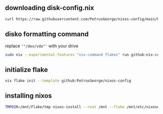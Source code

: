 ## downloading disk-config.nix
```bash
curl https://raw.githubusercontent.com/PetrusGeorge/nixos-config/main/hosts/desktop/disk-config.nix -O /tmp/disk-config.nix
```

## disko formatting command
replace `'"/dev/vda"'` with your drive
```bash
sudo nix --experimental-features "nix-command flakes" run github:nix-community/disko/latest -- --mode destroy,format,mount /tmp/disk-config.nix --arg device '"/dev/vda"'
```

## initialize flake
```bash
nix flake init --template github:PetrusGeorge/nixos-config
```

## installing nixos
```bash
TMPDIR=/mnt/Flake/tmp nixos-install --root /mnt --flake /mnt/etc/nixos#default
```
